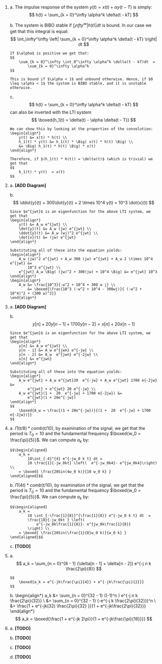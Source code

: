 <!--
The latex template is in default.latex.

To render to PDF, install pandoc and latex. Then, run make.
-->

1)  a.  The impulse response of the system $y(t) = x(t) + \alpha y(t - T)$ is simply: 
        $$
            h(t) = \sum_{k = 0}^\infty \alpha^k \delta(t - kT)
        $$
    
    b.  The system is BIBO stable if $\int_infty^\infty |h(t)|dt$ is bound. In our case we get that this integral is equal:
        $$
            \int_\infty^\infty \left| 
                \sum_{k = 0}^\infty \alpha^k \delta(t - kT)
            \right| dt
        $$
        
        If $\alpha$ is positive we get that:
        $$
            \sum_{k = 0}^\infty \int_0^\infty \alpha^k \delta(t - kT)dt  = 
                \sum_{k = 0}^\infty \alpha^k
        $$ 
        
        This is bound if $\alpha < 1$ and unbound otherwise. Hence, if $0 \leq \alpha < 1$ the system is BIBO stable, and it is unstable otherwise.
        
    c.  $$
            h(t) = \sum_{k = 0}^\infty \alpha^k \delta(t - kT)
        $$ 
        can also be inverted with the LTI system
        $$
            \boxed{h_1(t) = \delta(t) - \alpha \delta(t - T)}
        $$
        
        We can show this by looking at the properties of the convolution:
        \begin{align*}
            y(t) &= x(t) * h(t) \\
            h_1(t) * y(t) &= h_1(t) * \Big( x(t) * h(t) \Big) \\
            &= \Big( h_1(t) * h(t) \Big) * x(t)
        \end{align*}
        
        Therefore, if $(h_1(t) * h(t)) = \delta(t)$ (which is trivial) we get that 
        $$
            h_1(t) * y(t)  = x(t)
        $$

2)  a.  **[ADD Diagram]**
    
    b.  $$
            \ddot{y}(t) + 300\dot{y}(t) + 2 \times 10^4 y(t) = 10^3 \dot{x}(t)
        $$

        Since $e^{jwt}$ is an eigenfunction for the above LTI system, we get that 
        \begin{align*}
            y(t) &= A_w e^{jwt} \\
            \dot{y}(t) &= A_w (jw) e^{jwt} \\
            \ddot{y}(t) &= A_w (wj)^2 e^{jwt} \\
            \dot{x}(t) &= (jw) e^{jwt}
        \end{align*}
        
        Substituting all of these into the equation yields:
        \begin{align*}
            A_w (jw)^2 e^{jwt} + A_w 300 (jw) e^{jwt} + A_w 2 \times 10^4 e^{jwt} &= 
                10^3 e^{jwt} \\
            e^{jwt} A_w \Big( (jw)^2 + 300(jw) + 10^4 \Big) &= e^{jwt} 10^3
        \end{align*}
        \begin{align*}
            A_w &= \frac{10^3}{-w^2 + 10^4 + 300 w j} \\
                &= \boxed{\frac{10^3 (-w^2 + 10^4 - 300wj)}{ (-w^2 + 10^4)^2 + (300 w)^2}}
        \end{align*}

3)  a.  **[ADD Diagram]**

    b.  $$
            y[n] + 20 y[n - 1] + 1700 y[n - 2] = x[n] + 20x[n-1]
        $$ 
        
        Since $e^{jwn}$ is an eigenfunction for the above LTI system, we get that 
        \begin{align*}
            y[n] &= A_w e^{jwt} \\
            y[n - 1] &= A_w e^{jwn} e^{-jw} \\
            y[n - 2] &= A_w  e^{jwn} e^{-2jw} \\
            x[n] &= e^{jwn}
        \end{align*}
        
        Substituting all of these into the equation yields:
        \begin{align*}
            A_w e^{jwt} + A_w e^{jwt}20  e^{-jw} + A_w e^{jwt} 1700 e{-2jw} &= 
                e^{jwt} + e^{jwt} 20 e^{-jw} \\
            A_w e^{jwt}(1 +  20  e^{-jw} + 1700 e{-2jw}) &=
                e^{jwt}(1 + 20e^{-jw})
        \end{align*}
        $$
            \boxed{A_w = \frac{(1 + 20e^{-jw})}{(1 +  20  e^{-jw} + 1700 e{-2jw})}}
        $$

4)  a. $\Pi(t / 8) * comb(t / 10)$, by examination of the signal, we get that the period is $T_0  = 10$ and the fundamental frequency $\boxed{w_0 = \frac{\pi}{5}}$. We can compute $a_k$ by:

        $$\begin{aligned}
            a_k = 
                10\int_{-4}^{4} e^{-jw_0 k t} dt = 
                10 \frac{1}{-jw_0kt} \left(  e^{-jw_0k4}- e^{jw_0k4}\right) \\
            = \boxed{ \frac{20Sin(4w_0 k)}{10 w_0 k} } 
        \end{aligned}$$

    b.  $\Pi(4t) * comb(t / 10)$, by examination of the signal, we get that the period is $T_0  = 10$ and the fundamental frequency $\boxed{w_0 = \frac{\pi}{5}}$. We can compute $a_k$ by:

        $$\begin{aligned}
            a_k = 
                10 \int_{-\frac{1}{8}}^{\frac{1}{8}} e^{-jw_0 k t} dt  = 
                \frac{10}{-jw_0kt } \left( 
                    e^{-jw_0k\frac{1}{8}}- e^{jw_0k\frac{1}{8}}
                \right) \\
            = \boxed{ \frac{20Sin(\frac{1}{8}w_0 k)}{w_0 k} }
        \end{aligned}$$

    c.  **[TODO]**

5.  a.  $$
            a_k = \sum_{n = 0}^{8 - 1} (\delta[n - 1] + \delta[n - 2]) e^{-j n k \frac{2\pi}{8}}
        $$
        
        $$
            \boxed{a_k = e^{-jk\frac{\pi}{4}} + e^{-jk\frac{\pi}{2}}}
        $$
    
    b.  \begin{align*}
            a_k &= \sum_{n = 0}^{32 - 1} ((-1)^n ) e^{-j n k \frac{2\pi}{32}} \\
                &= \sum_{n = 0}^{32 - 1} (-e^{-j k \frac{2\pi}{32}})^n \\
                &= \frac{1 + e^{-jk(32) \frac{2\pi}{32} }}{1 + e^{-jk\frac{2\pi}{32}}}
        \end{align*}
        $$
            a_k = \boxed{\frac{1 + e^{-jk 2\pi}}{1 + e^{-jk\frac{\pi}{16}}}}
        $$

6.  a.  **[TODO]**
    
    b.  **[TODO]** 
    
    c.  **[TODO]** 
    
    d.  **[TODO]**

